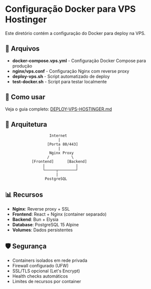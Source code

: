 # Configuração Docker para VPS Hostinger

Este diretório contém a configuração do Docker para deploy na VPS.

## 📁 Arquivos

- **docker-compose.vps.yml** - Configuração Docker Compose para produção
- **nginx/vps.conf** - Configuração Nginx com reverse proxy
- **deploy-vps.sh** - Script automatizado de deploy
- **test-docker.sh** - Script para testar localmente

## 🚀 Como usar

Veja o guia completo: [DEPLOY-VPS-HOSTINGER.md](../DEPLOY-VPS-HOSTINGER.md)

## 🔧 Arquitetura

```
                    Internet
                        |
                   [Porta 80/443]
                        |
                    Nginx Proxy
                   /          \
            [Frontend]      [Backend]
                 |              |
                 └─────┬────────┘
                       |
                  PostgreSQL
```

## 📊 Recursos

- **Nginx**: Reverse proxy + SSL
- **Frontend**: React + Nginx (container separado)
- **Backend**: Bun + Elysia
- **Database**: PostgreSQL 15 Alpine
- **Volumes**: Dados persistentes

## 🛡️ Segurança

- Containers isolados em rede privada
- Firewall configurado (UFW)
- SSL/TLS opcional (Let's Encrypt)
- Health checks automáticos
- Limites de recursos por container
